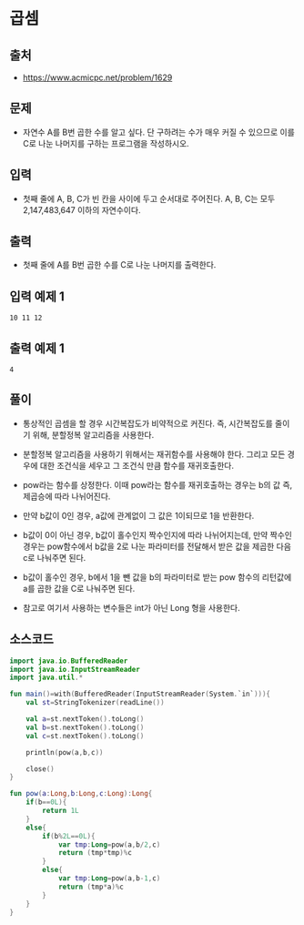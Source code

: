 # 곱셈

## 출처

* https://www.acmicpc.net/problem/1629

## 문제

* 자연수 A를 B번 곱한 수를 알고 싶다. 단 구하려는 수가 매우 커질 수 있으므로 이를 C로 나눈 나머지를 구하는 프로그램을 작성하시오.

## 입력

* 첫째 줄에 A, B, C가 빈 칸을 사이에 두고 순서대로 주어진다. A, B, C는 모두 2,147,483,647 이하의 자연수이다.

## 출력

* 첫째 줄에 A를 B번 곱한 수를 C로 나눈 나머지를 출력한다.

## 입력 예제 1

```10 11 12```

## 출력 예제 1

```4```

## 풀이

* 통상적인 곱셈을 할 경우 시간복잡도가 비약적으로 커진다. 즉, 시간복잡도를 줄이기 위해, 분할정복 알고리즘을 사용한다.

* 분할정복 알고리즘을 사용하기 위해서는 재귀함수를 사용해야 한다. 그리고 모든 경우에 대한 조건식을 세우고 그 조건식 만큼 함수를 재귀호출한다.

* pow라는 함수를 상정한다. 이때 pow라는 함수를 재귀호출하는 경우는 b의 값 즉, 제곱승에 따라 나뉘어진다.

* 만약 b값이 0인 경우, a값에 관계없이 그 값은 1이되므로 1을 반환한다.

* b값이 0이 아닌 경우, b값이 홀수인지 짝수인지에 따라 나뉘어지는데, 만약 짝수인 경우는 pow함수에서 b값을 2로 나눈 파라미터를 전달해서 받은 값을 제곱한 다음 c로 나눠주면 된다.

* b값이 홀수인 경우, b에서 1을 뺀 값을 b의 파라미터로 받는 pow 함수의 리턴값에 a를 곱한 값을 C로 나눠주면 된다.

* 참고로 여기서 사용하는 변수들은 int가 아닌 Long 형을 사용한다.

## 소스코드

```kotlin
import java.io.BufferedReader
import java.io.InputStreamReader
import java.util.*

fun main()=with(BufferedReader(InputStreamReader(System.`in`))){
    val st=StringTokenizer(readLine())

    val a=st.nextToken().toLong()
    val b=st.nextToken().toLong()
    val c=st.nextToken().toLong()

    println(pow(a,b,c))

    close()
}

fun pow(a:Long,b:Long,c:Long):Long{
    if(b==0L){
        return 1L
    }
    else{
        if(b%2L==0L){
            var tmp:Long=pow(a,b/2,c)
            return (tmp*tmp)%c
        }
        else{
            var tmp:Long=pow(a,b-1,c)
            return (tmp*a)%c
        }
    }
}
```

